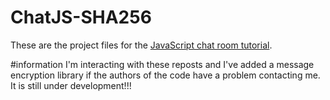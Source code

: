 # ChatJS-SHA256

These are the project files for the [JavaScript chat room tutorial](https://www.scaledrone.com/blog/posts/javascript-chat-room-tutorial).

#information
I'm interacting with these reposts and I've added a message encryption library if the authors of the code have a problem contacting me.
It is still under development!!!
